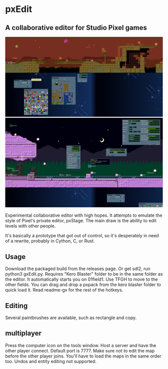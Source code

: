 # pxEdit
## A collaborative editor for Studio Pixel games

<img src="https://github.com/tilderain/pxEdit/blob/kero/preview.png">
<img src="https://github.com/tilderain/pxEdit/blob/kero/preview2.png">

Experimental collaborative editor with high hopes. It attempts to emulate the style of Pixel's private editor, pxStage. The main draw is the ability to edit levels with other people.

It's basically a prototype that got out of control, so it's desperately in need of a rewrite, probably in Cython, C, or Rust.

## Usage
Download the packaged build from the releases page.
Or get sdl2, run python3 gxEdit.py. Requires "Kero Blaster" folder to be in the same folder as the editor.
It automatically starts you on 01field1.
Use TFGH to move to the other fields. You can drag and drop a pxpack from the kero blaster folder to quick load it.
Read readme-gx for the rest of the hotkeys.

## Editing
Several paintbrushes are available, such as rectangle and copy.


## multiplayer
Press the computer icon on the tools window. Host a server and have the other player connect. Default port is 7777.
Make sure not to edit the map before the other player joins. You'll have to load the maps in the same order too.
Undos and entity editing not supported.

